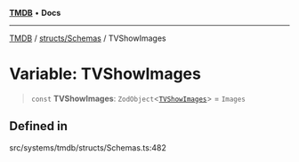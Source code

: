 [**TMDB**](../../../README.md) • **Docs**

***

[TMDB](../../../README.md) / [structs/Schemas](../README.md) / TVShowImages

# Variable: TVShowImages

> `const` **TVShowImages**: `ZodObject`\<[`TVShowImages`](../type-aliases/TVShowImages.md)\> = `Images`

## Defined in

src/systems/tmdb/structs/Schemas.ts:482
